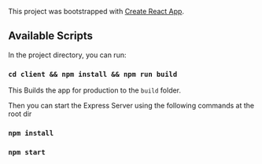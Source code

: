 This project was bootstrapped with [Create React App](https://github.com/facebook/create-react-app).

## Available Scripts

In the project directory, you can run:
### `cd client && npm install && npm run build`
This Builds the app for production to the `build` folder.<br>

Then you can start the Express Server using the following commands at the root dir
### `npm install` 
### `npm start` 

